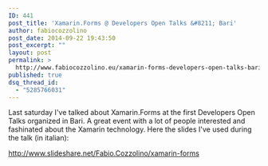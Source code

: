 ```yaml
---
ID: 441
post_title: 'Xamarin.Forms @ Developers Open Talks &#8211; Bari'
author: fabiocozzolino
post_date: 2014-09-22 19:43:50
post_excerpt: ""
layout: post
permalink: >
  http://www.fabiocozzolino.eu/xamarin-forms-developers-open-talks-bari/
published: true
dsq_thread_id:
  - "5285766031"
---
```

Last saturday I've talked about Xamarin.Forms at the first Developers Open Talks organized in Bari. A great event with a lot of people interested and fashinated about the Xamarin technology. Here the slides I've used during the talk (in italian):

http://www.slideshare.net/Fabio.Cozzolino/xamarin-forms